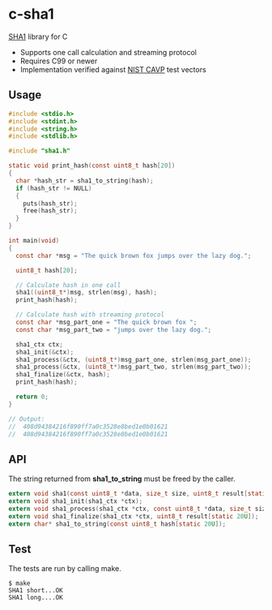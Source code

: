 # c-sha1

[SHA1](https://en.wikipedia.org/wiki/SHA-1) library for C

- Supports one call calculation and streaming protocol
- Requires C99 or newer
- Implementation verified against [NIST CAVP](https://csrc.nist.gov/Projects/Cryptographic-Algorithm-Validation-Program/Secure-Hashing) test vectors

## Usage
```c
#include <stdio.h>
#include <stdint.h>
#include <string.h>
#include <stdlib.h>

#include "sha1.h"

static void print_hash(const uint8_t hash[20])
{
  char *hash_str = sha1_to_string(hash);
  if (hash_str != NULL)
  {
    puts(hash_str);
    free(hash_str);
  }
}

int main(void)
{
  const char *msg = "The quick brown fox jumps over the lazy dog.";

  uint8_t hash[20];

  // Calculate hash in one call
  sha1((uint8_t*)msg, strlen(msg), hash);
  print_hash(hash);

  // Calculate hash with streaming protocol
  const char *msg_part_one = "The quick brown fox ";
  const char *msg_part_two = "jumps over the lazy dog.";

  sha1_ctx ctx;
  sha1_init(&ctx);
  sha1_process(&ctx, (uint8_t*)msg_part_one, strlen(msg_part_one));
  sha1_process(&ctx, (uint8_t*)msg_part_two, strlen(msg_part_two));
  sha1_finalize(&ctx, hash);
  print_hash(hash);

  return 0;
}

// Output:
//  408d94384216f890ff7a0c3528e8bed1e0b01621
//  408d94384216f890ff7a0c3528e8bed1e0b01621
```

## API
The string returned from **sha1_to_string** must be freed by the caller.
```c
extern void sha1(const uint8_t *data, size_t size, uint8_t result[static 20U]);
extern void sha1_init(sha1_ctx *ctx);
extern void sha1_process(sha1_ctx *ctx, const uint8_t *data, size_t size);
extern void sha1_finalize(sha1_ctx *ctx, uint8_t result[static 20U]);
extern char* sha1_to_string(const uint8_t hash[static 20U]);
```

## Test
The tests are run by calling make.

```shell
$ make
SHA1 short...OK
SHA1 long....OK
```
